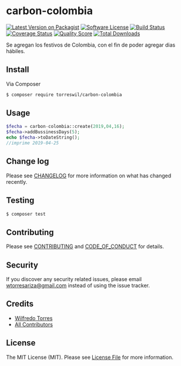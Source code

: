 # carbon-colombia

[![Latest Version on Packagist][ico-version]][link-packagist]
[![Software License][ico-license]](LICENSE.md)
[![Build Status][ico-travis]][link-travis]
[![Coverage Status][ico-scrutinizer]][link-scrutinizer]
[![Quality Score][ico-code-quality]][link-code-quality]
[![Total Downloads][ico-downloads]][link-downloads]


Se agregan los festivos de Colombia, con el fin de poder agregar dias hábiles.

## Install

Via Composer

``` bash
$ composer require torreswil/carbon-colombia
```

## Usage

``` php
$fecha = carbon-colombia::create(2019,04,16);
$fecha->addBussinessDays(5);
echo $fecha->toDateString();
//imprime 2019-04-25
```

## Change log

Please see [CHANGELOG](CHANGELOG.md) for more information on what has changed recently.

## Testing

``` bash
$ composer test
```

## Contributing

Please see [CONTRIBUTING](CONTRIBUTING.md) and [CODE_OF_CONDUCT](CODE_OF_CONDUCT.md) for details.

## Security

If you discover any security related issues, please email wtorresariza@gmail.com instead of using the issue tracker.

## Credits

- [Wilfredo Torres][link-author]
- [All Contributors][link-contributors]

## License

The MIT License (MIT). Please see [License File](LICENSE.md) for more information.

[ico-version]: https://img.shields.io/packagist/v/torreswil/carbon-colombia.svg?style=flat-square
[ico-license]: https://img.shields.io/badge/license-MIT-brightgreen.svg?style=flat-square
[ico-travis]: https://img.shields.io/travis/torreswil/carbon-colombia/master.svg?style=flat-square
[ico-scrutinizer]: https://img.shields.io/scrutinizer/coverage/g/torreswil/carbon-colombia.svg?style=flat-square
[ico-code-quality]: https://img.shields.io/scrutinizer/g/torreswil/carbon-colombia.svg?style=flat-square
[ico-downloads]: https://img.shields.io/packagist/dt/torreswil/carbon-colombia.svg?style=flat-square

[link-packagist]: https://packagist.org/packages/torreswil/carbon-colombia
[link-travis]: https://travis-ci.org/torreswil/carbon-colombia
[link-scrutinizer]: https://scrutinizer-ci.com/g/torreswil/carbon-colombia/code-structure
[link-code-quality]: https://scrutinizer-ci.com/g/torreswil/carbon-colombia
[link-downloads]: https://packagist.org/packages/torreswil/carbon-colombia
[link-author]: https://github.com/:author_username
[link-contributors]: ../../contributors
